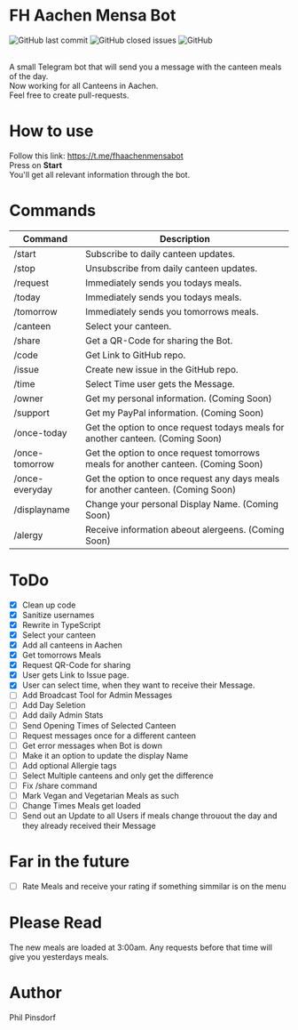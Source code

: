 # FH Aachen Mensa Bot
<div>
  <img alt="GitHub last commit" src="https://img.shields.io/github/last-commit/philpinsdorf/fhaachenmensabot?style=for-the-badge">
  <img alt="GitHub closed issues" src="https://img.shields.io/github/issues-closed-raw/philpinsdorf/FhAachenMensaBot?color=purple&style=for-the-badge">
  <img alt="GitHub" src="https://img.shields.io/github/license/philpinsdorf/fhaachenmensabot?color=red&style=for-the-badge">
</div>  

</br>

A small Telegram bot that will send you a message with the canteen meals of the day. \
Now working for all Canteens in Aachen. \
Feel free to create pull-requests.

# How to use
Follow this link: https://t.me/fhaachenmensabot \
Press on **Start** \
You'll get all relevant information through the bot.

# Commands
| Command | Description |
|---|---|
| /start | Subscribe to daily canteen updates. |
| /stop | Unsubscribe from daily canteen updates. |
| /request | Immediately sends you todays meals. |
| /today | Immediately sends you todays meals. |
| /tomorrow | Immediately sends you tomorrows meals. |
| /canteen | Select your canteen. |
| /share | Get a QR-Code for sharing the Bot. |
| /code | Get Link to GitHub repo. |
| /issue | Create new issue in the GitHub repo. |
| /time | Select Time user gets the Message. |
| /owner | Get my personal information. (Coming Soon) |
| /support | Get my PayPal information. (Coming Soon) |
| /once-today | Get the option to once request todays meals for another canteen. (Coming Soon) |
| /once-tomorrow | Get the option to once request tomorrows meals for another canteen. (Coming Soon) |
| /once-everyday | Get the option to once request any days meals for another canteen. (Coming Soon) |
| /displayname | Change your personal Display Name. (Coming Soon) |
| /alergy | Receive information abeout alergeens. (Coming Soon) |


# ToDo
- [x] Clean up code
- [x] Sanitize usernames
- [x] Rewrite in TypeScript
- [x] Select your canteen
- [x] Add all canteens in Aachen
- [x] Get tomorrows Meals
- [x] Request QR-Code for sharing
- [x] User gets Link to Issue page.
- [x] User can select time, when they want to receive their Message.
- [ ] Add Broadcast Tool for Admin Messages
- [ ] Add Day Seletion
- [ ] Add daily Admin Stats
- [ ] Send Opening Times of Selected Canteen
- [ ] Request messages once for a different canteen
- [ ] Get error messages when Bot is down
- [ ] Make it an option to update the display Name
- [ ] Add optional Allergie tags
- [ ] Select Multiple canteens and only get the difference
- [ ] Fix /share command
- [ ] Mark Vegan and Vegetarian Meals as such
- [ ] Change Times Meals get loaded
- [ ] Send out an Update to all Users if meals change throuout the day and they already received their Message

# Far in the future
- [ ] Rate Meals and receive your rating if something simmilar is on the menu

# Please Read
The new meals are loaded at 3:00am. Any requests before that time will give you yesterdays meals.

# Author
Phil Pinsdorf